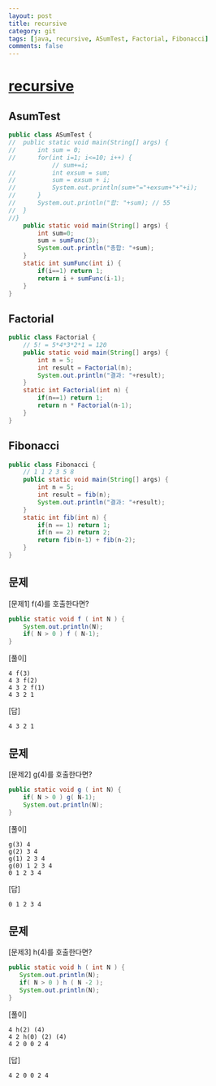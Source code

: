 ```yaml
---
layout: post
title: recursive
category: git
tags: [java, recursive, ASumTest, Factorial, Fibonacci]
comments: false
---
```


# [recursive]()

## AsumTest
~~~java
public class ASumTest {
//	public static void main(String[] args) {
//		int sum = 0;
//		for(int i=1; i<=10; i++) {
			// sum+=i;		
//			int exsum = sum;
//			sum = exsum + i;
//			System.out.println(sum+"="+exsum+"+"+i);
//		}
//		System.out.println("합: "+sum); // 55
//	}
//}
	public static void main(String[] args) {
		int sum=0;
		sum = sumFunc(3);
		System.out.println("총합: "+sum);
	}	
	static int sumFunc(int i) {
		if(i==1) return 1;
		return i + sumFunc(i-1);
	}
}
~~~

## Factorial
~~~java
public class Factorial {
	// 5! = 5*4*3*2*1 = 120
	public static void main(String[] args) {
		int n = 5;
		int result = Factorial(n);
		System.out.println("결과: "+result);
	}
	static int Factorial(int n) {
		if(n==1) return 1;
		return n * Factorial(n-1);
	}
}
~~~

## Fibonacci
~~~java
public class Fibonacci {
	// 1 1 2 3 5 8 
	public static void main(String[] args) {
		int n = 5;
		int result = fib(n);
		System.out.println("결과: "+result);
	}
	static int fib(int n) {
		if(n == 1) return 1;
		if(n == 2) return 2; 
		return fib(n-1) + fib(n-2);
	}
}
~~~

## 문제
[문제1] f(4)를 호출한다면?
~~~java
public static void f ( int N ) {
    System.out.println(N);
    if( N > 0 ) f ( N-1);
}
~~~
[풀이]
~~~shell
4 f(3)
4 3 f(2)
4 3 2 f(1)
4 3 2 1
~~~
[답]
~~~shell
4 3 2 1
~~~

## 문제
[문제2] g(4)를 호출한다면?
~~~java
public static void g ( int N) {
    if( N > 0 ) g( N-1);
    System.out.println(N);
}
~~~
[풀이]
~~~shell
g(3) 4
g(2) 3 4
g(1) 2 3 4
g(0) 1 2 3 4
0 1 2 3 4
~~~
[답]
~~~shell
0 1 2 3 4
~~~

 ## 문제
 [문제3] h(4)를 호출한다면?
 ~~~java
public static void h ( int N ) {
    System.out.println(N);
    if( N > 0 ) h ( N -2 );
    System.out.println(N);
}
~~~
[풀이]
~~~shell
4 h(2) (4)
4 2 h(0) (2) (4)
4 2 0 0 2 4
~~~
[답]
~~~shell
4 2 0 0 2 4
~~~